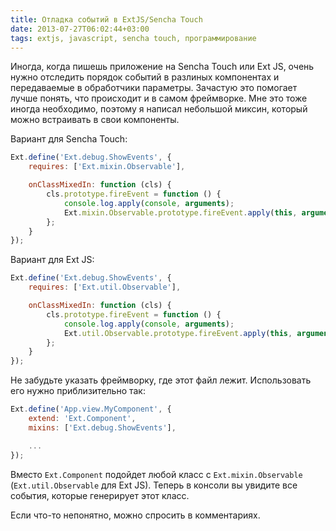 ```yaml
---
title: Отладка событий в ExtJS/Sencha Touch
date: 2013-07-27T06:02:44+03:00
tags: extjs, javascript, sencha touch, программирование
---
```


Иногда, когда пишешь приложение на Sencha Touch или Ext JS, очень нужно отследить порядок событий в разлиных компонентах и передаваемые в обработчики параметры. Зачастую это помогает лучше понять, что происходит и в самом фреймворке. Мне это тоже иногда необходимо, поэтому я написал небольшой миксин, который можно встраивать в свои компоненты.

Вариант для Sencha Touch:

~~~~~javascript
Ext.define('Ext.debug.ShowEvents', {
    requires: ['Ext.mixin.Observable'],

    onClassMixedIn: function (cls) {
        cls.prototype.fireEvent = function () {
            console.log.apply(console, arguments);
            Ext.mixin.Observable.prototype.fireEvent.apply(this, arguments);
        };
    }
});
~~~~~

Вариант для Ext JS:

~~~~~javascript
Ext.define('Ext.debug.ShowEvents', {
    requires: ['Ext.util.Observable'],

    onClassMixedIn: function (cls) {
        cls.prototype.fireEvent = function () {
            console.log.apply(console, arguments);
            Ext.util.Observable.prototype.fireEvent.apply(this, arguments);
        };
    }
});
~~~~~

Не забудьте указать фреймворку, где этот файл лежит. Использовать его нужно приблизительно так:

~~~~~javascript
Ext.define('App.view.MyComponent', {
    extend: 'Ext.Component', 
    mixins: ['Ext.debug.ShowEvents'],

    ...
});
~~~~~~

Вместо `Ext.Component` подойдет любой класс с `Ext.mixin.Observable` (`Ext.util.Observable` для Ext JS). Теперь в консоли вы увидите все события, которые генерирует этот класс. 

Если что-то непонятно, можно спросить в комментариях.